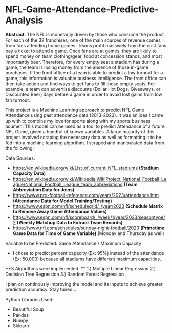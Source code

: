 # NFL-Game-Attendance-Predictive-Analysis
**Abstract**:
The NFL is monetarily driven by those who consume the product. For each of the 32 franchises, one of the main sources of revenue comes from fans attending home games. Teams profit massively from the cost fans pay a ticket to attend a game. Once fans are at games, they are likely to spend money on team clothing/gear, food at concession stands, and most importantly beer. Therefore, for every empty seat a stadium has during a game, the team is losing money from the absence of those in-game purchases. If the front office of a team is able to predict a low turnout for a game, this information is valuable business intelligence. The front office can then take action and find ways to get fans to fill those empty seats. For example, a team can advertise discounts (Dollar Hot Dogs, Giveaways, or Discounted Beer) days before a game in order to avoid lost gains from low fan turnout.

This project is a Machine Learning approach to predict NFL Game Attendance using past attendance data (2013-2023). It was an idea I came up with to combine my love for sports along with my sports business acumen. This model can be used as a tool to predict Attendance of a future NFL Game, given a handful of known variables. A large majority of this project involved scraping the necessary data as well as formatting it to be fed into a machine learning algorithm. I scraped and manipulated data from the following:

Data Sources:
- https://en.wikipedia.org/wiki/List_of_current_NFL_stadiums **(Stadium Capacity Data)**
- https://en.wikipedia.org/wiki/Wikipedia:WikiProject_National_Football_League/National_Football_League_team_abbreviations **(Team Abbreviation Data for Joins)**
- https://www.pro-football-reference.com/years/2023/attendance.htm **(Attendance Data for Model Training/Testing)**
- https://www.espn.com/nfl/schedulegrid/_/year/2023 **(Schedule Matrix to Remove Away Game Attendance Values)**
- https://www.espn.com/nfl/scoreboard/_/week/1/year/2023/seasontype/2 **(Weekly Matchup Data to Extract Team Records)**
- https://www.nfl.com/schedules/sunday-night-football/2023 **(Primetime Game Data for Time of Game Variable)** (Monday and Thursday as well)

Variable to be Predicted: Game Attendance / Maximum Capacity
- I chose to predict percent capacity (Ex: 95%) instead of the attendance (Ex: 50,000) because all stadiums have different maximum capacities.

**3 Algorithms were implemented:
**
1.) Multiple Linear Regression
2.) Decision Tree Regression
3.) Random Forest Regression

I plan on continously improving the model and its inputs to achieve greater prediction accuracy. Stay tuned...

Python Libraries Used:
- Beautiful Soup
- Pandas
- Numpy
- Sklearn
